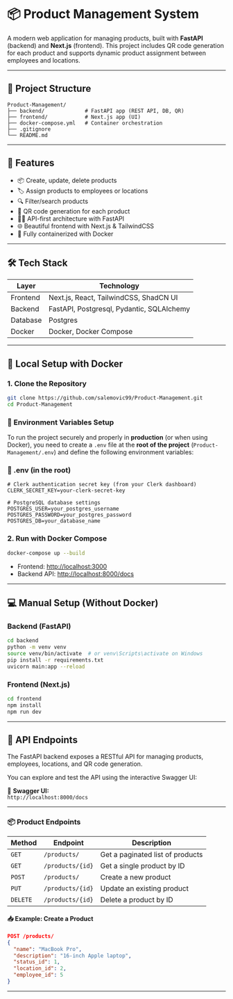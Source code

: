 
# 📦 Product Management System

A modern web application for managing products, built with **FastAPI** (backend) and **Next.js** (frontend). This project includes QR code generation for each product and supports dynamic product assignment between employees and locations.

---

## 📁 Project Structure

```
Product-Management/
├── backend/             # FastAPI app (REST API, DB, QR)
├── frontend/            # Next.js app (UI)
├── docker-compose.yml   # Container orchestration
├── .gitignore
└── README.md
```

---

## 🚀 Features

- 📦 Create, update, delete products
- 🏷️ Assign products to employees or locations
- 🔍 Filter/search products
- 📸 QR code generation for each product
- 🧑‍💻 API-first architecture with FastAPI
- 🌐 Beautiful frontend with Next.js & TailwindCSS
- 🐳 Fully containerized with Docker

---

## 🛠 Tech Stack

| Layer     | Technology             |
|-----------|------------------------|
| Frontend  | Next.js, React, TailwindCSS, ShadCN UI |
| Backend   | FastAPI, Postgresql, Pydantic, SQLAlchemy |
| Database  | Postgres               |
| Docker    | Docker, Docker Compose |

---

## 🐳 Local Setup with Docker

### 1. Clone the Repository

```bash
git clone https://github.com/salemovic99/Product-Management.git
cd Product-Management
```

### 🔧 Environment Variables Setup

To run the project securely and properly in **production** (or when using Docker), you need to create a `.env` file at the **root of the project** (`Product-Management/.env`) and define the following environment variables:

### 📄 .env (in the root)

```env
# Clerk authentication secret key (from your Clerk dashboard)
CLERK_SECRET_KEY=your-clerk-secret-key

# PostgreSQL database settings
POSTGRES_USER=your_postgres_username
POSTGRES_PASSWORD=your_postgres_password
POSTGRES_DB=your_database_name
```

### 2. Run with Docker Compose

```bash
docker-compose up --build
```

- Frontend: <http://localhost:3000>  
- Backend API: <http://localhost:8000/docs>

---

## 💻 Manual Setup (Without Docker)

### Backend (FastAPI)

```bash
cd backend
python -m venv venv
source venv/bin/activate  # or venv\Scripts\activate on Windows
pip install -r requirements.txt
uvicorn main:app --reload
```

### Frontend (Next.js)

```bash
cd frontend
npm install
npm run dev
```

---

## 🔐 API Endpoints

The FastAPI backend exposes a RESTful API for managing products, employees, locations, and QR code generation.

You can explore and test the API using the interactive Swagger UI:

📄 **Swagger UI:**  
`http://localhost:8000/docs`

---

### 📦 Product Endpoints

| Method | Endpoint            | Description                         |
|--------|---------------------|-------------------------------------|
| `GET`  | `/products/`        | Get a paginated list of products    |
| `GET`  | `/products/{id}`    | Get a single product by ID          |
| `POST` | `/products/`        | Create a new product                |
| `PUT`  | `/products/{id}`    | Update an existing product          |
| `DELETE` | `/products/{id}`  | Delete a product by ID              |

#### 📥 Example: Create a Product

```json
POST /products/
{
  "name": "MacBook Pro",
  "description": "16-inch Apple laptop",
  "status_id": 1,
  "location_id": 2,
  "employee_id": 5
}
```

---
